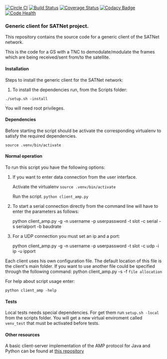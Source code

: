 [![Circle CI](https://circleci.com/gh/satnet-project/generic-client.svg?style=shield)](https://circleci.com/gh/satnet-project/generic-client)
[![Build Status](https://travis-ci.org/satnet-project/generic-client.svg?branch=development)](https://travis-ci.org/satnet-project/generic-client)
[![Coverage Status](https://coveralls.io/repos/satnet-project/generic-client/badge.svg?branch=development&service=github)](https://coveralls.io/github/satnet-project/generic-client?branch=development)
[![Codacy Badge](https://api.codacy.com/project/badge/grade/1caf79ea85544f778b148db2ce4c5ec3)](https://www.codacy.com/app/s-gongoragarcia/generic-client)
[![Code Health](https://landscape.io/github/satnet-project/generic-client/development/landscape.svg?style=flat)](https://landscape.io/github/satnet-project/generic-client/development)

### Generic client for SATNet project.

This repository contains the source code for a generic client of the 
SATNet network. 

This is the code for a GS with a TNC to demodulate/modulate the frames 
which are being received/sent from/to the satellite.

#### Installation

Steps to install the generic client for the SATNet network:

1. To install the dependencies run, from the Scripts folder:

`./setup.sh -install`

You will need root privileges.

#### Dependencies

Before starting the script should be activate the corresponding virtualenv to satisfy the required dependencies.

`source .venv/bin/activate`

#### Normal operation

To run this script you have the following options:

1. If you want to enter data connection from the user interface.

    Activate the virtualenv
    `source .venv/bin/activate`

    Run the script.
    `python client_amp.py`

2. To start a serial connection directly from the command line will have to enter 
the parameters as follows:

    python client_amp.py -g -n username -p userpassword -t slot -c serial -s serialport -b baudrate
    
3. For a UDP connection you must set an ip and a port: 

    python client_amp.py -g -n username -p userpassword -t slot -c udp -i ip -u ipport

Each client uses his own configuration file. The default location of this file is the client's main folder. If you want to use another file could be specified through the following command:
python client_amp.py -s -f `file allocation`

For help about script usage enter:

`python client_amp -help`

#### Tests

Local tests needs special dependencies. For get them run `setup.sh -local` from the scripts folder.
You will get a new virtual enviroment called `venv_test` that must be activated before tests.


#### Other resources

A basic client-server implementation of the AMP protocol for Java and 
Python can be found at [this repository](https://github.com/xcrespo/Twisted-AMP-bidirectional)
